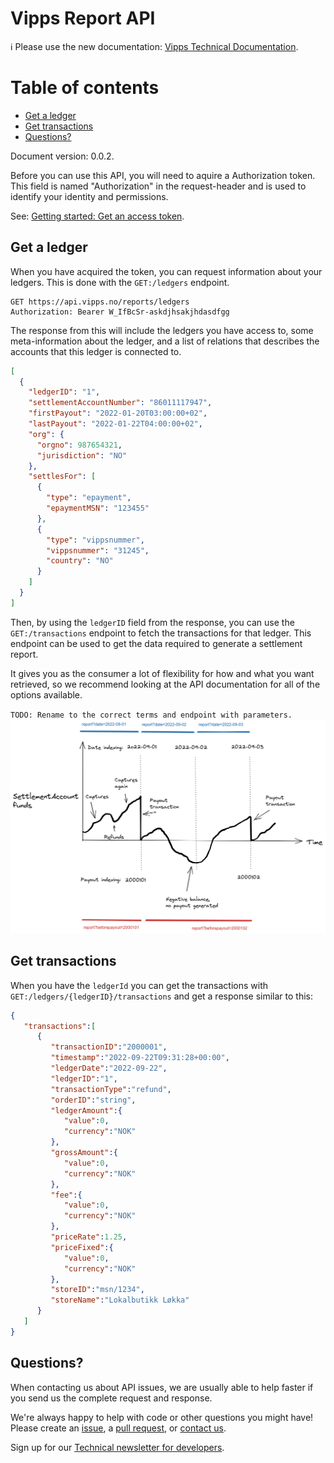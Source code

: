<!-- START_METADATA
---
title: API Guide
sidebar_position: 3

---

END_METADATA -->

# Vipps Report API

<!-- START_COMMENT -->

ℹ️ Please use the new documentation:
[Vipps Technical Documentation](https://vippsas.github.io/vipps-developer-docs/).

<!-- END_COMMENT -->

<!-- START_TOC -->

# Table of contents

* [Get a ledger](#get-a-ledger)
* [Get transactions](#get-transactions)
* [Questions?](#questions)

<!-- END_TOC -->

Document version: 0.0.2.

Before you can use this API, you will need to aquire a Authorization token.
This field is named "Authorization" in the request-header and is used to
identify your identity and permissions.

See:
[Getting started: Get an access token](https://vippsas.github.io/vipps-developer-docs/docs/vipps-developers/vipps-getting-started#get-an-access-token).


## Get a ledger

When you have acquired the token, you can request information about your ledgers.
This is done with the `GET:/ledgers` endpoint.

```http
GET https://api.vipps.no/reports/ledgers
Authorization: Bearer W_IfBcSr-askdjhsakjhdasdfgg
```

The response from this will include the ledgers you have access to, some
meta-information about the ledger, and a list of relations that describes the
accounts that this ledger is connected to.

```json
[
  {
    "ledgerID": "1",
    "settlementAccountNumber": "86011117947",
    "firstPayout": "2022-01-20T03:00:00+02",
    "lastPayout": "2022-01-22T04:00:00+02",
    "org": {
      "orgno": 987654321,
      "jurisdiction": "NO"
    },
    "settlesFor": [
      {
        "type": "epayment",
        "epaymentMSN": "123455"
      },
      {
        "type": "vippsnummer",
        "vippsnummer": "31245",
        "country": "NO"
      }
    ]
  }
]
```

Then, by using the `ledgerID` field from the response, you can use the
`GET:/transactions` endpoint to fetch the transactions for that ledger.
This endpoint can be used to get the data required to generate a settlement
report.

It gives you as the consumer a lot of flexibility for how and what you want
retrieved, so we recommend looking at the API documentation for all of the
options available.

`TODO: Rename to the correct terms and endpoint with parameters.`
![Settlement](./images/adr-settlement-0001.png)

## Get transactions

When you have the `ledgerId` you can get the transactions with
`GET:/ledgers/{ledgerID}/transactions` and get a response similar to this:

```json
{
   "transactions":[
      {
         "transactionID":"2000001",
         "timestamp":"2022-09-22T09:31:28+00:00",
         "ledgerDate":"2022-09-22",
         "ledgerID":"1",
         "transactionType":"refund",
         "orderID":"string",
         "ledgerAmount":{
            "value":0,
            "currency":"NOK"
         },
         "grossAmount":{
            "value":0,
            "currency":"NOK"
         },
         "fee":{
            "value":0,
            "currency":"NOK"
         },
         "priceRate":1.25,
         "priceFixed":{
            "value":0,
            "currency":"NOK"
         },
         "storeID":"msn/1234",
         "storeName":"Lokalbutikk Løkka"
      }
   ]
}
```

## Questions?

When contacting us about API issues, we are usually able to help faster if you send us
the complete request and response.

We're always happy to help with code or other questions you might have!
Please create an [issue](https://github.com/vippsas/vipps-developers/issues),
a [pull request](https://github.com/vippsas/vipps-developers/pulls),
or [contact us](https://github.com/vippsas/vipps-developers/blob/master/contact.md).

Sign up for our [Technical newsletter for developers](https://github.com/vippsas/vipps-developers/tree/master/newsletters).
